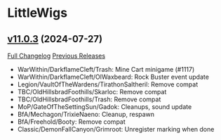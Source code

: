 # LittleWigs

## [v11.0.3](https://github.com/BigWigsMods/LittleWigs/tree/v11.0.3) (2024-07-27)
[Full Changelog](https://github.com/BigWigsMods/LittleWigs/compare/v11.0.2...v11.0.3) [Previous Releases](https://github.com/BigWigsMods/LittleWigs/releases)

- WarWithin/DarkflameCleft/Trash: Mine Cart minigame (#1117)  
- WarWithin/DarkflameCleft/OlWaxbeard: Rock Buster event update  
- Legion/VaultOfTheWardens/TirathonSaltheril: Remove compat  
- TBC/OldHillsbradFoothills/Skarloc: Remove compat  
- TBC/OldHillsbradFoothills/Trash: Remove compat  
- MoP/GateOfTheSettingSun/Gadok: Cleanups, sound update  
- BfA/Mechagon/TrixieNaeno: Cleanup, respawn  
- BfA/Freehold/Booty: Remove compat  
- Classic/DemonFallCanyon/Grimroot: Unregister marking when done  
